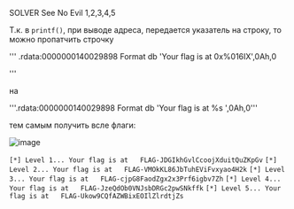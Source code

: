 SOLVER 
See No Evil 1,2,3,4,5

Т.к. в `printf()`, при выводе адреса, передается указатель на строку, то можно пропатчить строчку

'''
.rdata:0000000140029898 Format          db 'Your flag is at 0x%016IX',0Ah,0

'''

на 

'''.rdata:0000000140029898 Format          db 'Your flag is at   %s    ',0Ah,0'''

тем самым получить всле флаги:

![image](https://user-images.githubusercontent.com/55994705/188719678-e3f0d2b3-45c6-4503-88ad-bb80fd60bfce.png)


`[*] Level 1... Your flag is at   FLAG-JDGIkhGvlCcoojXduitQuZKpGv`
`[*] Level 2... Your flag is at   FLAG-VMOkKL86JbTuhEViFvxyao4H2k`
`[*] Level 3... Your flag is at   FLAG-cjpG8FaodZgx2x3Prf6igbv7Zh`
`[*] Level 4... Your flag is at   FLAG-JzeQdOb0VNJsbDRGc2pwSNkffk`
`[*] Level 5... Your flag is at   FLAG-Ukow9CQfAZWBixEOIlZlrdtjZs`
